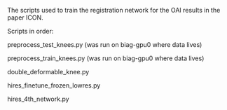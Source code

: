 The scripts used to train the registration network for the OAI results in the paper ICON.

Scripts in order:

preprocess_test_knees.py (was run on biag-gpu0 where data lives)

preprocess_train_knees.py (was run on biag-gpu0 where data lives)

double_deformable_knee.py

hires_finetune_frozen_lowres.py

hires_4th_network.py
